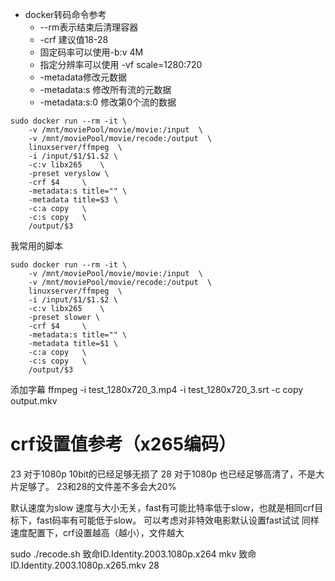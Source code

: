 * docker转码命令参考
  * --rm表示结束后清理容器
  * -crf 建议值18-28
  * 固定码率可以使用-b:v 4M
  * 指定分辨率可以使用 -vf scale=1280:720
  * -metadata修改元数据
  * -metadata:s 修改所有流的元数据
  * -metadata:s:0 修改第0个流的数据
``` 
sudo docker run --rm -it \
    -v /mnt/moviePool/movie/movie:/input  \
    -v /mnt/moviePool/movie/recode:/output  \
    linuxserver/ffmpeg  \
    -i /input/$1/$1.$2 \
    -c:v libx265    \
    -preset veryslow \
    -crf $4     \
    -metadata:s title="" \
    -metadata title=$3 \
    -c:a copy   \
    -c:s copy   \
    /output/$3
```


我常用的脚本
``` 
sudo docker run --rm -it \
    -v /mnt/moviePool/movie/movie:/input  \
    -v /mnt/moviePool/movie/recode:/output  \
    linuxserver/ffmpeg  \
    -i /input/$1/$1.$2 \
    -c:v libx265    \
    -preset slower \
    -crf $4     \
    -metadata:s title="" \
    -metadata title=$1 \
    -c:a copy   \
    -c:s copy   \
    /output/$3
```
 
添加字幕
ffmpeg -i test_1280x720_3.mp4 -i test_1280x720_3.srt -c copy output.mkv

# crf设置值参考（x265编码）
23 对于1080p 10bit的已经足够无损了
28 对于1080p 也已经足够高清了，不是大片足够了。
23和28的文件差不多会大20%

默认速度为slow
速度与大小无关，fast有可能比特率低于slow，也就是相同crf目标下，fast码率有可能低于slow。
可以考虑对非特效电影默认设置fast试试
同样速度配置下，crf设置越高（越小），文件越大


sudo ./recode.sh 致命ID.Identity.2003.1080p.x264 mkv 致命ID.Identity.2003.1080p.x265.mkv 28

